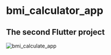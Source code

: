 # bmi_calculator_app

## The second Flutter project

![bmi_calculate_app](https://user-images.githubusercontent.com/115084566/195292916-d3aeafe1-66fd-4dda-8630-99495b138865.png)



